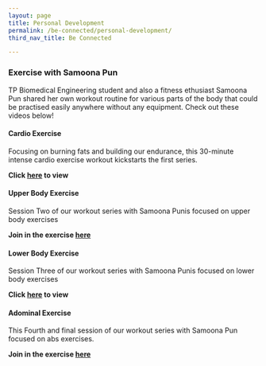 ```yaml
---
layout: page
title: Personal Development
permalink: /be-connected/personal-development/
third_nav_title: Be Connected

---
```

### Exercise with Samoona Pun ###
TP Biomedical Engineering student and also a fitness ethusiast Samoona Pun shared her own workout routine for various parts of the body that could be practised easily anywhere without any equipment. Check out these videos below! 

#### Cardio Exercise ###
Focusing on burning fats and building our endurance, this 30-minute intense cardio exercise workout kickstarts the first series.

**Click [here](https://www.facebook.com/watch/?v=572823250041014&extid=27TkvKv818kRUP0f) to view**

#### Upper Body Exercise ###
Session Two of our workout series with Samoona Punis focused on upper body exercises

**Join in the exercise [here](https://www.facebook.com/watch/?v=2810943835670014&extid=0pp0kPkVy8zGlTlX)**

#### Lower Body Exercise ###
Session Three of our workout series with Samoona Punis focused on lower body exercises

**Click [here](https://www.facebook.com/watch/?v=3076317465784109&extid=WKyTBg5HJ5uDqm9w) to view**


#### Adominal Exercise ####
This Fourth and final session of our workout series with Samoona Pun focused on abs exercises. 

**Join in the exercise [here](https://www.facebook.com/watch/?v=2732857963627896&extid=thHOD7BiXIdO89Pl)**
